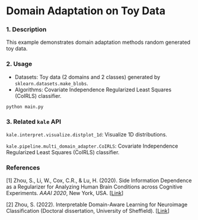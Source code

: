 # Domain Adaptation on Toy Data

### 1. Description

This example demonstrates domain adaptation methods random generated toy data.


### 2. Usage

* Datasets: Toy data (2 domains and 2 classes) generated by `sklearn.datasets.make_blobs`.
* Algorithms: Covariate Independence Regularized Least Squares (CoIRLS) classifier.

`python main.py`

### 3. Related `kale` API

`kale.interpret.visualize.distplot_1d`: Visualize 1D distributions.

`kale.pipeline.multi_domain_adapter.CoIRLS`: Covariate Independence Regularized Least Squares (CoIRLS) classifier.


### References

[1] Zhou, S., Li, W., Cox, C.R., & Lu, H. (2020). Side Information Dependence as a Regularizer for Analyzing Human Brain
Conditions across Cognitive Experiments. *AAAI 2020*, New York, USA.
[[Link](https://ojs.aaai.org//index.php/AAAI/article/view/6179)]

[2] Zhou, S. (2022). Interpretable Domain-Aware Learning for Neuroimage Classification (Doctoral dissertation,
University of Sheffield). [[Link](https://etheses.whiterose.ac.uk/31044/1/PhD_thesis_ShuoZhou_170272834.pdf)]
